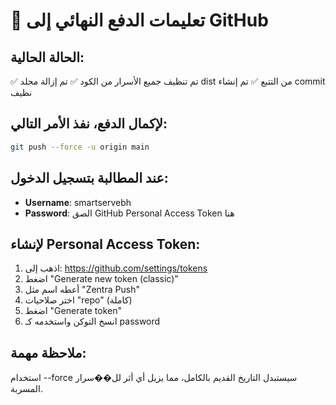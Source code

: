 # 🚀 تعليمات الدفع النهائي إلى GitHub

## الحالة الحالية:
✅ تم تنظيف جميع الأسرار من الكود
✅ تم إزالة مجلد dist من التتبع
✅ تم إنشاء commit نظيف

## لإكمال الدفع، نفذ الأمر التالي:

```bash
git push --force -u origin main
```

## عند المطالبة بتسجيل الدخول:
- **Username**: smartservebh
- **Password**: الصق GitHub Personal Access Token هنا

## لإنشاء Personal Access Token:
1. اذهب إلى: https://github.com/settings/tokens
2. اضغط "Generate new token (classic)"
3. أعطه اسم مثل "Zentra Push"
4. اختر صلاحيات "repo" (كاملة)
5. اضغط "Generate token"
6. انسخ التوكن واستخدمه كـ password

## ملاحظة مهمة:
استخدام --force سيستبدل التاريخ القديم بالكامل، مما يزيل أي أثر لل��سرار المسربة.